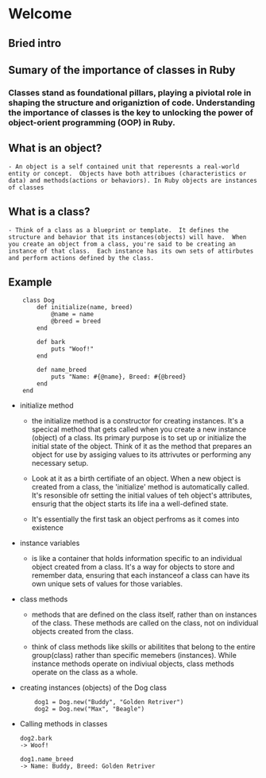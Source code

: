 # Welcome

## Bried intro 

## Sumary of the importance of classes in Ruby

### Classes stand as foundational pillars, playing a piviotal role in shaping the structure and origaniztion of code.  Understanding the importance of classes is the key to unlocking the power of object-orient programming (OOP) in Ruby.

## What is an object?
    - An object is a self contained unit that reperesnts a real-world entity or concept.  Objects have both attribues (characteristics or data) and methods(actions or behaviors). In Ruby objects are instances of classes

## What is a class?
    - Think of a class as a blueprint or template.  It defines the structure and behavior that its instances(objects) will have.  When you create an object from a class, you're said to be creating an instance of that class.  Each instance has its own sets of attirbutes and perform actions defined by the class.

## Example
```
    class Dog
        def initialize(name, breed)
            @name = name
            @breed = breed
        end
    
        def bark
            puts "Woof!"
        end

        def name_breed
            puts "Name: #{@name}, Breed: #{@breed}
        end
    end
```

- initialize method
    - the initialize method is a constructor for creating instances.  It's a specical method that gets called when you create a new instance (object) of a class.  Its primary purpose is to set up or initialize the initial state of the object.  Think of it as the method that prepares an object for use by assiging values to its attrivutes or performing any necessary setup.

    - Look at it as a birth certifiate of an object.  When a new object is created from a class, the 'initialize' method is automatically called.  It's resonsible ofr setting the initial values of teh object's attributes, ensurig that the object starts its life ina a well-defined state.

    - It's essentially the first task an object perfroms as it comes into existence

- instance variables
    - is like a container that holds information specific to an individual object created from a class.  It's a way for objects to store and remember data, ensuring that each instanceof a class can have its own unique sets of values for those variables.

- class methods
    - methods that are defined on the class itself, rather than on instances of the class.  These methods are called on the class, not on individual objects created from the class.

    - think of class methods like skills or abilitites that belong to the entire group(class) rather than specific memebers (instances).  While instance methods operate on indiviual objects, class methods operate on the class as a whole.  

- creating instances (objects) of the Dog class

    ```
        dog1 = Dog.new("Buddy", "Golden Retriver")
        dog2 = Dog.new("Max", "Beagle")
    ```
  

- Calling methods in classes
    
    ```
    dog2.bark 
    -> Woof!

    dog1.name_breed
    -> Name: Buddy, Breed: Golden Retriver
    ```
